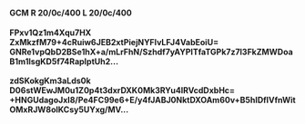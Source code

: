 #### GCM R 20/0c/400 L 20/0c/400
**FPxv1Qz1m4Xqu7HX**<br/>**ZxMkzfM79+4cRuiw6JEB2xtPiejNYFIvLFJ4VabEoiU=**<br/>**GNRe1vpQbD2BSe1hX+a/mLrFhN/Szhdf7yAYPITfaTGPk7z7l3FkZMWDoaB1m1lsgKD5f74RapIptUh2...**<br/><br/>
**zdSKokgKm3aLds0k**<br/>**D06stWEwJM0u1Z0p4t3dxrDXK0Mk3RYu4lRVcdDxbHc=**<br/>**+HNGUdagoJxI8/Pe4FC99e6+E/y4fJABJ0NktDXOAm60v+B5hIDfIVfnWitOMxRJW8olKCsy5UYxg/MV...**